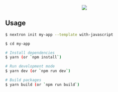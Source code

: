 <p align="center"><img src="https://i.imgur.com/ZWNgF2C.png"></p>

## Usage

```bash
$ nextron init my-app --template with-javascript

$ cd my-app

# Install dependencies
$ yarn (or `npm install`)

# Run development mode
$ yarn dev (or `npm run dev`)

# Build packages
$ yarn build (or `npm run build`)
```
